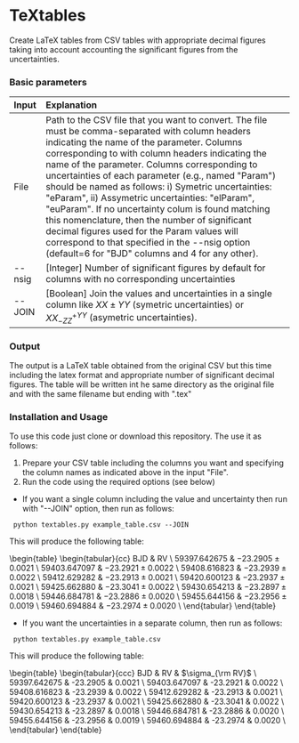 # TeXtables
 Create LaTeX tables from CSV tables with appropriate decimal figures taking into account
 accounting the significant figures from the uncertainties. 


### Basic parameters

| Input     | Explanation                                                                                 |
| :-------- | :-------------                                                                              |
| File      | Path to the CSV file that you want to convert. The file must be comma-separated with column headers indicating the name of the parameter. Columns corresponding to with column headers indicating the name of the parameter. Columns corresponding to uncertainties of each parameter (e.g., named "Param") should be named as follows: i) Symetric uncertainties: "eParam", ii) Assymetric uncertainties: "elParam", "euParam". If no uncertainty colum is found matching this nomenclature, then the number of significant decimal figures used for the Param values will correspond to that specified in the --nsig option (default=6 for "BJD" columns and 4 for any other).    |               
|--nsig    |  [Integer] Number of significant figures by default for columns with no corresponding uncertainties  |
|--JOIN    |  [Boolean] Join the values and uncertainties in a single column like  $XX \pm YY$ (symetric uncertainties) or $XX^{+YY}_{-ZZ}$ (asymetric uncertainties).|

### Output
The output is a LaTeX table obtained from the original CSV but this time including the latex format and 
appropriate number of significant decimal figures. The table will be written int he same directory as 
the original file and with the same filename but ending with ".tex" 


### Installation and Usage
To use this code just clone or download this repository. The use it as follows:

1. Prepare your CSV table including the columns you want and specifying the column names as indicated above 
in the input "File".
2. Run the code using the required options (see below)

- If you want a single column including the value and uncertainty then run with "--JOIN" option, then run as follows:

```
 python textables.py example_table.csv --JOIN
```
 
This will produce the following table:

\begin{table}
\begin{tabular}{cc}
BJD & RV \\
59397.642675 & $-23.2905 \pm 0.0021$ \\
59403.647097 & $-23.2921 \pm 0.0022$ \\
59408.616823 & $-23.2939 \pm 0.0022$ \\
59412.629282 & $-23.2913 \pm 0.0021$ \\
59420.600123 & $-23.2937 \pm 0.0021$ \\
59425.662880 & $-23.3041 \pm 0.0022$ \\
59430.654213 & $-23.2897 \pm 0.0018$ \\
59446.684781 & $-23.2886 \pm 0.0020$ \\
59455.644156 & $-23.2956 \pm 0.0019$ \\
59460.694884 & $-23.2974 \pm 0.0020$ \\
\end{tabular}
\end{table}

- If you want the uncertainties in a separate column, then run as follows:

```
 python textables.py example_table.csv
```
 
This will produce the following table:

\begin{table}
\begin{tabular}{ccc}
BJD & RV & $\sigma_{\rm RV}$ \\
59397.642675 & -23.2905 & 0.0021 \\
59403.647097 & -23.2921 & 0.0022 \\
59408.616823 & -23.2939 & 0.0022 \\
59412.629282 & -23.2913 & 0.0021 \\
59420.600123 & -23.2937 & 0.0021 \\
59425.662880 & -23.3041 & 0.0022 \\
59430.654213 & -23.2897 & 0.0018 \\
59446.684781 & -23.2886 & 0.0020 \\
59455.644156 & -23.2956 & 0.0019 \\
59460.694884 & -23.2974 & 0.0020 \\
\end{tabular}
\end{table}
